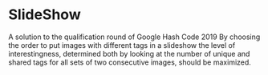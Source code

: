 # SlideShow
A solution to the qualification round of Google Hash Code 2019
By choosing the order to put images with different tags in a slideshow the level of interestingness, determined both by looking at the number of unique and shared tags for all sets of two consecutive images, should be maximized.
